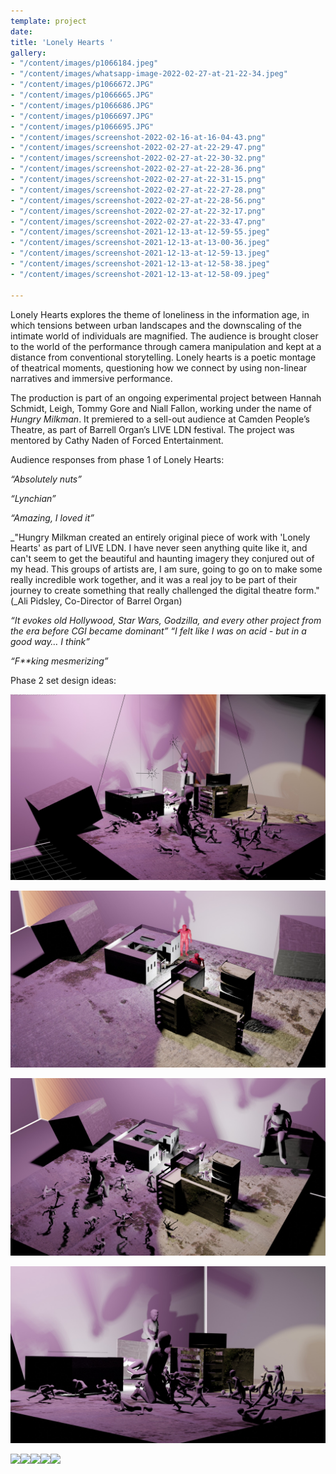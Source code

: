 ```yaml
---
template: project
date: 
title: 'Lonely Hearts '
gallery:
- "/content/images/p1066184.jpeg"
- "/content/images/whatsapp-image-2022-02-27-at-21-22-34.jpeg"
- "/content/images/p1066672.JPG"
- "/content/images/p1066665.JPG"
- "/content/images/p1066686.JPG"
- "/content/images/p1066697.JPG"
- "/content/images/p1066695.JPG"
- "/content/images/screenshot-2022-02-16-at-16-04-43.png"
- "/content/images/screenshot-2022-02-27-at-22-29-47.png"
- "/content/images/screenshot-2022-02-27-at-22-30-32.png"
- "/content/images/screenshot-2022-02-27-at-22-28-36.png"
- "/content/images/screenshot-2022-02-27-at-22-31-15.png"
- "/content/images/screenshot-2022-02-27-at-22-27-28.png"
- "/content/images/screenshot-2022-02-27-at-22-28-56.png"
- "/content/images/screenshot-2022-02-27-at-22-32-17.png"
- "/content/images/screenshot-2022-02-27-at-22-33-47.png"
- "/content/images/screenshot-2021-12-13-at-12-59-55.jpeg"
- "/content/images/screenshot-2021-12-13-at-13-00-36.jpeg"
- "/content/images/screenshot-2021-12-13-at-12-59-13.jpeg"
- "/content/images/screenshot-2021-12-13-at-12-58-38.jpeg"
- "/content/images/screenshot-2021-12-13-at-12-58-09.jpeg"

---
```

Lonely Hearts explores the theme of loneliness in the information age, in which tensions between urban landscapes and the downscaling of the intimate world of individuals are magnified. The audience is brought closer to the world of the performance through camera manipulation and kept at a distance from conventional storytelling. Lonely hearts is a poetic montage of theatrical moments, questioning how we connect by using non-linear narratives and immersive performance.

The production is part of an ongoing experimental project between Hannah Schmidt, Leigh, Tommy Gore and Niall Fallon, working under the name of _Hungry Milkman_. It premiered to a sell-out audience at Camden People’s Theatre, as part of Barrell Organ’s LIVE LDN festival. The project was mentored by Cathy Naden of Forced Entertainment.

Audience responses from phase 1 of Lonely Hearts:

_“Absolutely nuts”_

_“Lynchian”_

_“Amazing, I loved it”_

_"Hungry Milkman created an entirely original piece of work with 'Lonely Hearts' as part of LIVE LDN. I have never seen anything quite like it, and can't seem to get the beautiful and haunting imagery they conjured out of my head. This groups of artists are, I am sure, going to go on to make some really incredible work together, and it was a real joy to be part of their journey to create something that really challenged the digital theatre form." (_Ali Pidsley, Co-Director of Barrel Organ)

_“It evokes old Hollywood, Star Wars, Godzilla, and every other project from the era before CGI became dominant” “I felt like I was on acid - but in a good way… I think”_

_“F**king mesmerizing”_

Phase 2 set design ideas:

![](/content/images/whatsapp-image-2022-02-20-at-23-14-37.jpeg)

![](/content/images/whatsapp-image-2022-02-20-at-23-15-15.jpeg)

![](/content/images/whatsapp-image-2022-02-20-at-23-15-15-1.jpeg)

![](/content/images/whatsapp-image-2022-02-20-at-23-15-15-2.jpeg)

![](/content/images/screenshot-2021-12-14-at-13-45-21.png)![](/content/images/screenshot-2021-12-14-at-13-45-30.png)![](/content/images/screenshot-2021-12-14-at-13-45-36.png)![](/content/images/screenshot-2021-12-14-at-13-45-42.png)![](/content/images/screenshot-2021-12-14-at-13-45-49.png)